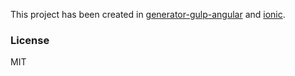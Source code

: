 This project has been created in [generator-gulp-angular](https://github.com/Swiip/generator-gulp-angular) and [ionic](http://ionicframework.com/).

### License

MIT

